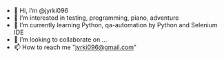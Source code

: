 - 👋 Hi, I’m @jyrki096
- 👀 I’m interested in testing, programming, piano, adventure
- 🌱 I’m currently learning Python, qa-automation by Python and Selenium IDE
- 💞️ I’m looking to collaborate on ...
- 📫 How to reach me "jyrki096@gmail.com"

<!---
jyrki096/jyrki096 is a ✨ special ✨ repository because its `README.md` (this file) appears on your GitHub profile.
You can click the Preview link to take a look at your changes.
--->
